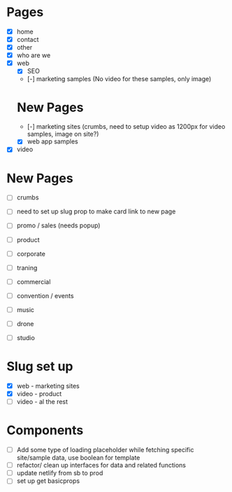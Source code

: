 # Pages
- [x] home
- [x] contact
- [x] other
- [x] who are we
- [x] web
  - [x] SEO
  - [-] marketing samples (No video for these samples, only image)
  # New Pages
    - [-] marketing sites (crumbs, need to setup video as 1200px for video samples, image on site?)
  - [x] web app samples
- [x] video
# New Pages
 - [ ] crumbs
 - [ ] need to set up slug prop to make card link to new page
  - [ ] promo / sales (needs popup)
  - [ ] product
  - [ ] corporate
  - [ ] traning
  - [ ] commercial
  - [ ] convention / events
  - [ ] music
  - [ ] drone
  - [ ] studio


# Slug set up
- [x] web - marketing sites
- [x] video - product
- [ ] video - al the rest

# Components
- [ ] Add some type of loading placeholder while fetching specific site/sample data, use boolean for template
- [ ] refactor/ clean up interfaces for data and related functions
- [ ] update netlify from sb to prod
- [ ] set up get basicprops
